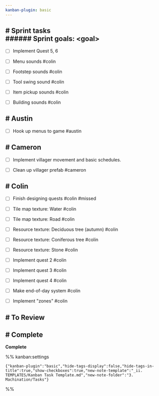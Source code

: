 ```yaml
---
kanban-plugin: basic
---
```


## # Sprint tasks<br>###### Sprint goals: \<goal>

- [ ] Implement Quest 5, 6
- [ ] Menu sounds #colin
- [ ] Footstep sounds #colin
- [ ] Tool swing sound #colin
- [ ] Item pickup sounds #colin
- [ ] Building sounds #colin


## # Austin

- [ ] Hook up menus to game #austin 


## # Cameron

- [ ] Implement villager movement and basic schedules.
- [ ] Clean up villager prefab #cameron


## # Colin

- [ ] Finish designing quests #colin #missed
- [ ] Tile map texture: Water #colin
- [ ] Tile map texture: Road #colin
- [ ] Resource texture: Deciduous tree (autumn) #colin
- [ ] Resource texture: Coniferous tree #colin
- [ ] Resource texture: Stone #colin
- [ ] Implement quest 2 #colin
- [ ] Implement quest 3 #colin
- [ ] Implement quest 4 #colin
- [ ] Make end-of-day system #colin
- [ ] Implement "zones" #colin


## # To Review



## # Complete

**Complete**




%% kanban:settings
```
{"kanban-plugin":"basic","hide-tags-display":false,"hide-tags-in-title":true,"show-checkboxes":true,"new-note-template":"_ii. TEMPLATES/Kanban Task Template.md","new-note-folder":"3. Machination/Tasks"}
```
%%
